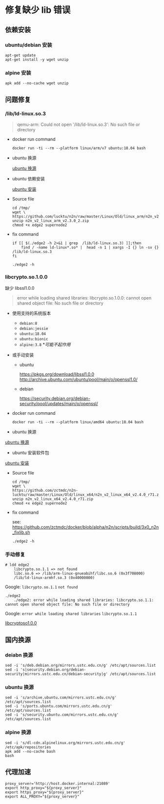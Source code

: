 # 修复缺少 lib 错误


## 依赖安装

### ubuntu/debian 安装

```shell
apt-get update
apt-get install -y wget unzip
```

### alpine 安装

```shell
apk add --no-cache wget unzip
```

## 问题修复

### /lib/ld-linux.so.3

> qemu-arm: Could not open '/lib/ld-linux.so.3': No such file or directory

-   docker run command

    ```shell
    docker run -ti --rm --platform linux/arm/v7 ubuntu:18.04 bash
    ```

-   ubuntu 换源

    [ubuntu 换源](##换源)

-   ubuntu 依赖安装

    [ubuntu 安装](##依赖安装)

-   Source file

    ```shell
    cd /tmp/
    wget \
    https://github.com/lucktu/n2n/raw/master/Linux/Old/linux_arm/n2n_v2_linux_arm_v2.3.0_2.zip
    unzip n2n_v2_linux_arm_v2.3.0_2.zip
    chmod +x edge2 supernode2
    ```

-   fix command

    ```shell
    if [[ $(./edge2 -h 2>&1 | grep  /lib/ld-linux.so.3) ]];then
        find / -name ld-linux*.so* |  head -n 1 | xargs -I {} ln -sv {} /lib/ld-linux.so.3
    fi
    ```

    ```shell
    ./edge2 -h
    ```

### libcrypto.so.1.0.0

缺少 libssl1.0.0

> error while loading shared libraries: libcrypto.so.1.0.0: cannot open shared object file: No such file or directory

-   使用支持的系统版本

    -   `debian:8`
    -   `debian:jessie`
    -   `ubuntu:18.04`
    -   `ubuntu:bionic`
    -   `alpine:3.8` \*_可能不起作用_

-   或手动安装

    -   ubuntu

        <https://pkgs.org/download/libssl1.0.0>  
        <http://archive.ubuntu.com/ubuntu/pool/main/o/openssl1.0/>

    -   debian

        <https://security.debian.org/debian-security/pool/updates/main/o/openssl/>

-   docker run command

    ```shell
    docker run -ti --rm --platform linux/amd64 ubuntu:18.04 bash
    ```

-   ubuntu 换源

[ubuntu 换源](##国内换源)

-   ubuntu 安装软件包

[ubuntu 安装](##依赖安装)

-   Source file

    ```shell
    cd /tmp/
    wget \
    https://github.com/zctmdc/n2n-lucktu/raw/master/Linux/Old/linux_x64/n2n_v2_linux_x64_v2.4.0_r71.zip
    unzip n2n_v2_linux_x64_v2.4.0_r71.zip
    chmod +x edge2 supernode2
    ```

-   fix command

    see: <https://github.com/zctmdc/docker/blob/alpha/n2n/scripts/build/3x0_n2n_fixlib.sh>


    ```shell
    ./edge2 -h
    ```

### 手动修复

```console
# ldd edge2
    libcrypto.so.1.1 => not found
    libc.so.6 => /lib/arm-linux-gnueabihf/libc.so.6 (0x3f708000)
    /lib/ld-linux-armhf.so.3 (0x40000000)
```

Google: `libcrypto.so.1.1` `not found`

```console
./edge2
    ./edge2: error while loading shared libraries: libcrypto.so.1.1: cannot open shared object file: No such file or directory
```

Google: `error while loading shared libraries` `libcrypto.so.1.1`

[libcryptoso1.0.0](###libcryptoso1.0.0)



## 国内换源

### deiabn 换源

```shell
sed -i 's/deb.debian.org/mirrors.ustc.edu.cn/g' /etc/apt/sources.list
sed -i 's|security.debian.org/debian-security|mirrors.ustc.edu.cn/debian-security|g' /etc/apt/sources.list
```

### ubuntu 换源

```shell
sed -i 's/archive.ubuntu.com/mirrors.ustc.edu.cn/g' /etc/apt/sources.list
sed -i 's/ports.ubuntu.com/mirrors.ustc.edu.cn/g' /etc/apt/sources.list
sed -i 's/security.ubuntu.com/mirrors.ustc.edu.cn/g' /etc/apt/sources.list
```

### alpine 换源

```shell
sed -i 's/dl-cdn.alpinelinux.org/mirrors.ustc.edu.cn/g' /etc/apk/repositories
apk add --no-cache bash
bash
```

## 代理加速

```shell
proxy_server='http://host.docker.internal:21089'
export http_proxy="${proxy_server}"
export https_proxy="${proxy_server}"
export ALL_PROXY="${proxy_server}"
```